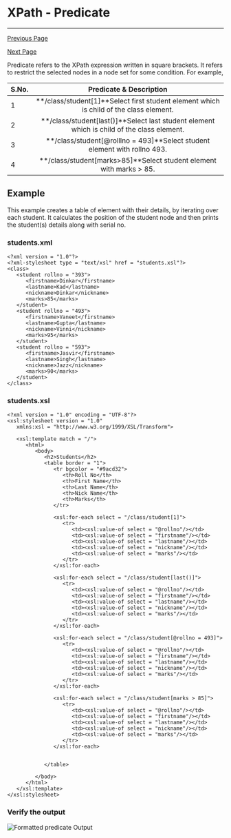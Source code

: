 # XPath - Predicate

------



[ Previous Page](https://www.tutorialspoint.com/xpath/xpath_wildcard.htm)

[Next Page ](https://www.tutorialspoint.com/xpath/xpath_quick_guide.htm)

Predicate refers to the XPath expression written in square brackets. It refers to restrict the selected nodes in a node set for some condition. For example,

| S.No. |                   Predicate & Description                    |
| ----- | :----------------------------------------------------------: |
| 1     | **/class/student[1]**Select first student element which is child of the class element. |
| 2     | **/class/student[last()]**Select last student element which is child of the class element. |
| 3     | **/class/student[@rolllno = 493]**Select student element with rollno 493. |
| 4     | **/class/student[marks>85]**Select student element with marks > 85. |

## Example

This example creates a table of <student> element with their details, by iterating over each student. It calculates the position of the student node and then prints the student(s) details along with serial no.

### students.xml

```
<?xml version = "1.0"?>
<?xml-stylesheet type = "text/xsl" href = "students.xsl"?>
<class>
   <student rollno = "393">
      <firstname>Dinkar</firstname>
      <lastname>Kad</lastname>
      <nickname>Dinkar</nickname>
      <marks>85</marks>
   </student>
   <student rollno = "493">
      <firstname>Vaneet</firstname>
      <lastname>Gupta</lastname>
      <nickname>Vinni</nickname>
      <marks>95</marks>
   </student>
   <student rollno = "593">
      <firstname>Jasvir</firstname>
      <lastname>Singh</lastname>
      <nickname>Jazz</nickname>
      <marks>90</marks>
   </student>
</class>
```

### students.xsl

```
<?xml version = "1.0" encoding = "UTF-8"?>
<xsl:stylesheet version = "1.0"
   xmlns:xsl = "http://www.w3.org/1999/XSL/Transform">  

   <xsl:template match = "/">
      <html>
         <body>
            <h2>Students</h2>
            <table border = "1">
               <tr bgcolor = "#9acd32">	 
                  <th>Roll No</th>
                  <th>First Name</th>
                  <th>Last Name</th>
                  <th>Nick Name</th>
                  <th>Marks</th>	  
               </tr>
					
               <xsl:for-each select = "/class/student[1]">
                  <tr>	 
                     <td><xsl:value-of select = "@rollno"/></td>
                     <td><xsl:value-of select = "firstname"/></td>
                     <td><xsl:value-of select = "lastname"/></td>
                     <td><xsl:value-of select = "nickname"/></td>
                     <td><xsl:value-of select = "marks"/></td>	 
                  </tr>	
               </xsl:for-each>
					
               <xsl:for-each select = "/class/student[last()]">
                  <tr>	 
                     <td><xsl:value-of select = "@rollno"/></td>
                     <td><xsl:value-of select = "firstname"/></td>
                     <td><xsl:value-of select = "lastname"/></td>
                     <td><xsl:value-of select = "nickname"/></td>
                     <td><xsl:value-of select = "marks"/></td>	 
                  </tr>	
               </xsl:for-each>
	
               <xsl:for-each select = "/class/student[@rollno = 493]">
                  <tr>	 
                     <td><xsl:value-of select = "@rollno"/></td>
                     <td><xsl:value-of select = "firstname"/></td>
                     <td><xsl:value-of select = "lastname"/></td>
                     <td><xsl:value-of select = "nickname"/></td>
                     <td><xsl:value-of select = "marks"/></td>	 
                  </tr>	
               </xsl:for-each>

               <xsl:for-each select = "/class/student[marks > 85]">
                  <tr>	 
                     <td><xsl:value-of select = "@rollno"/></td>
                     <td><xsl:value-of select = "firstname"/></td>
                     <td><xsl:value-of select = "lastname"/></td>
                     <td><xsl:value-of select = "nickname"/></td>
                     <td><xsl:value-of select = "marks"/></td>	 
                  </tr>	
               </xsl:for-each>
	
	
            </table>
  
         </body>
      </html>
   </xsl:template>
</xsl:stylesheet>
```

### Verify the output

![Formatted predicate Output](https://www.tutorialspoint.com/xpath/images/xpath_predicate.jpg)